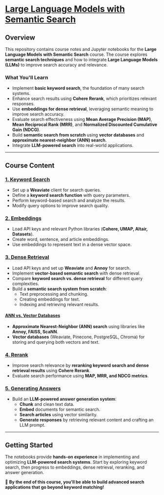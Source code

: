 # [**Large Language Models with Semantic Search** ](https://www.deeplearning.ai/short-courses/large-language-models-semantic-search/) 

## **Overview**  
This repository contains course notes and Jupyter notebooks for the **Large Language Models with Semantic Search** course. The course explores **semantic search techniques** and how to integrate **Large Language Models (LLMs)** to improve search accuracy and relevance.  

### **What You'll Learn**  
- Implement **basic keyword search**, the foundation of many search systems.  
- Enhance search results using **Cohere Rerank**, which prioritizes relevant responses.  
- Use **embeddings for dense retrieval**, leveraging semantic meaning to improve search accuracy.  
- Evaluate search effectiveness using **Mean Average Precision (MAP)**, **Mean Reciprocal Rank (MRR)**, and **Normalized Discounted Cumulative Gain (NDCG)**.  
- Build **semantic search from scratch** using **vector databases** and **approximate nearest-neighbor (ANN) search**.  
- Integrate **LLM-powered search** into real-world applications.  

---

## **Course Content**  

### [**1. Keyword Search** ]() 
- Set up a **Weaviate** client for search queries.  
- Define a **keyword search function** with query parameters.  
- Perform keyword-based search and analyze the results.  
- Modify query options to improve search quality.  

### [**2. Embeddings**]()  
- Load API keys and relevant Python libraries (**Cohere, UMAP, Altair, Datasets**).  
- Create word, sentence, and article embeddings.  
- Use embeddings to represent text in a dense vector space.  

### [**3. Dense Retrieval**]()  
- Load API keys and set up **Weaviate** and **Annoy** for search.  
- Implement **vector-based semantic search** with dense retrieval.  
- Compare **keyword search vs. dense retrieval** for different query complexities.  
- Build a **semantic search system from scratch**:  
  - Text preprocessing and chunking.  
  - Creating embeddings for text.  
  - Indexing and retrieving relevant results.  

#### [**ANN vs. Vector Databases**]()  
- **Approximate Nearest-Neighbor (ANN) search** using libraries like **Annoy, FAISS, ScaNN**.  
- **Vector databases** (Weaviate, Pinecone, PostgreSQL, Chroma) for storing and querying both vectors and text.  

### [**4. Rerank**]()  
- Improve search relevance by **reranking keyword search and dense retrieval results** using **Cohere Rerank**.  
- Evaluate search performance using **MAP, MRR, and NDCG metrics**.  

### [**5. Generating Answers**]()  
- Build an **LLM-powered answer generation system**:  
  - **Chunk** and clean text data.  
  - **Embed** documents for semantic search.  
  - **Search articles** using vector similarity.  
  - **Generate responses** by retrieving relevant content and crafting an LLM prompt.  

---

## **Getting Started**  
The notebooks provide **hands-on experience** in implementing and optimizing **LLM-powered search systems**. Start by exploring keyword search, then progress to embeddings, dense retrieval, reranking, and answer generation.  

🚀 **By the end of this course, you'll be able to build advanced search applications that go beyond keyword matching!**